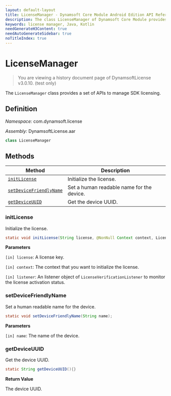 ```yaml
---
layout: default-layout
title: LicenseManager - Dynamsoft Core Module Android Edition API Reference
description: The class LicenseManager of Dynamsoft Core Module provides a set of APIs to manage SDK licensing.
keywords: license manager, Java, Kotlin
needGenerateH3Content: true
needAutoGenerateSidebar: true
noTitleIndex: true
---
```


# LicenseManager

> You are viewing a history document page of DynamsoftLicense v3.0.10. (test only)

The `LicenseManager` class provides a set of APIs to manage SDK licensing.

## Definition

*Namespace:* com.dynamsoft.license

*Assembly:* DynamsoftLicense.aar

```java
class LicenseManager
```

## Methods

| Method | Description |
| ------ | ----------- |
| [`initLicense`](#initlicense) | Initialize the license. |
| [`setDeviceFriendlyName`](#setdevicefriendlyname) | Set a human readable name for the device. |
| [`getDeviceUUID`](#getdeviceuuid) |  Get the device UUID. |

### initLicense

Initialize the license.

```java
static void initLicense(String license, @NonNull Context context, LicenseVerificationListener listener);
```

**Parameters**

`[in] license`: A license key.  

`[in] context`: The context that you want to initialize the license.  

`[in] listener`: An listener object of `LicenseVerificationListener` to monitor the license activation status.

### setDeviceFriendlyName

Set a human readable name for the device.

```java
static void setDeviceFriendlyName(String name);
```

**Parameters**

`[in] name`: The name of the device.

### getDeviceUUID

Get the device UUID.

```java
static String getDeviceUUID(){}
```

**Return Value**

The device UUID.
